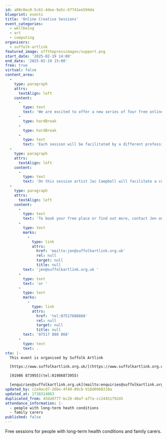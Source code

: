 ```yaml
---
id: a00c0ec0-5c61-4dee-9a5c-67741ee594da
blueprint: events
title: 'Online Creative Sessions'
event_categories:
  - wellbeing
  - art
  - computing
organisers:
  - suffolk-artlink
featured_image: offthepressimages/support.png
start_date: '2025-02-19 14:00'
end_date: '2025-02-19 15:00'
free: true
virtual: false
content_area:
  -
    type: paragraph
    attrs:
      textAlign: left
    content:
      -
        type: text
        text: 'We are excited to offer a new series of four free online creative sessions for people with long-term health conditions and family carers.'
      -
        type: hardBreak
      -
        type: hardBreak
      -
        type: text
        text: 'Each session will be facilitated by a different professional artist with the aim of offering a relaxing, creative and social session aimed at supporting overall wellbeing.'
  -
    type: paragraph
    attrs:
      textAlign: left
    content:
      -
        type: text
        text: 'On this session artist Jac Campbell will facilitate a collage and printing workshop. '
  -
    type: paragraph
    attrs:
      textAlign: left
    content:
      -
        type: text
        text: 'To book your free place or find out more, contact Jen on '
      -
        type: text
        marks:
          -
            type: link
            attrs:
              href: 'mailto:jen@suffolkartlink.org.uk'
              rel: null
              target: null
              title: null
        text: 'jen@suffolkartlink.org.uk '
      -
        type: text
        text: 'or '
      -
        type: text
        marks:
          -
            type: link
            attrs:
              href: 'tel:07517888868'
              rel: null
              target: null
              title: null
        text: '07517 888 868'
      -
        type: text
        text: .
cta: |-
  This event is organised by Suffolk Artlink

  [https://www.suffolkartlink.org.uk/](https://www.suffolkartlink.org.uk/) 

  [01986 873955](tel:01986873955)

  [enquiries@suffolkartlink.org.uk](mailto:enquiries@suffolkartlink.org.uk)
updated_by: c2a9acd7-26be-4f49-89cb-918d0960210a
updated_at: 1738314063
duplicated_from: 45da9777-bc26-48af-af7a-cc24451f9245
attendance_information: |-
  - people with long-term heath conditions
  - family carers
published: false
---
```

Free sessions for people with long-term health conditions and family carers.